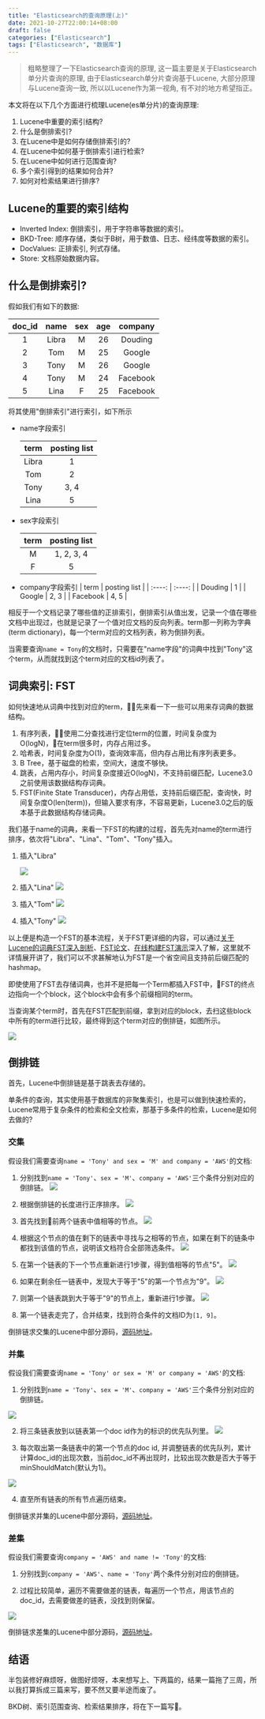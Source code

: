 ```yaml
---
title: "Elasticsearch的查询原理(上)"
date: 2021-10-27T22:00:14+08:00
draft: false
categories: ["Elasticsearch"]
tags: ["Elasticsearch", "数据库"]
---
```


> 粗略整理了一下Elasticsearch查询的原理, 这一篇主要是关于Elasticsearch单分片查询的原理, 由于Elasticsearch单分片查询基于Lucene, 大部分原理与Lucene查询一致, 所以以Lucene作为第一视角, 有不对的地方希望指正。

本文将在以下几个方面进行梳理Lucene(es单分片)的查询原理:
1. Lucene中重要的索引结构?
2. 什么是倒排索引?
3. 在Lucene中是如何存储倒排索引的?
4. 在Lucene中如何基于倒排索引进行检索?
5. 在Lucene中如何进行范围查询?
6. 多个索引得到的结果如何合并?
7. 如何对检索结果进行排序?

## Lucene的重要的索引结构
* Inverted Index: 倒排索引，用于字符串等数据的索引。
* BKD-Tree: 顺序存储，类似于B树，用于数值、日志、经纬度等数据的索引。
* DocValues: 正排索引, 列式存储。
* Store: 文档原始数据内容。


## 什么是倒排索引?

假如我们有如下的数据:

| doc_id | name | sex | age | company |
| :----:| :----: | :----: | :----: | :----: |
| 1 | Libra | M | 26 | Douding |
| 2 | Tom | M | 25 | Google |
| 3 | Tony | M | 26 | Google |
| 4 | Tony | M | 24 | Facebook |
| 5 | Lina | F | 25 | Facebook |

将其使用"倒排索引"进行索引，如下所示

* name字段索引

  | term | posting list |
  | :----: | :----: |
  | Libra | 1 |
  | Tom | 2 |
  | Tony | 3, 4 |
  | Lina | 5 |

* sex字段索引

  | term | posting list |
  | :----: | :----: |
  | M | 1, 2, 3, 4 |
  | F | 5 |

* company字段索引
  | term | posting list |
  | :----: | :----: |
  | Douding | 1 |
  | Google | 2, 3 |
  | Facebook | 4, 5 |

相反于一个文档记录了哪些值的正排索引，倒排索引从值出发，记录一个值在哪些文档中出现过，也就是记录了一个值对应文档的反向列表。term那一列称为字典(term dictionary)，每一个term对应的文档列表，称为倒排列表。

当需要查询`name = Tony`的文档时，只需要在"name字段"的词典中找到"Tony"这个term，从而就找到这个term对应的文档id列表了。

## 词典索引: FST

如何快速地从词典中找到对应的term，先来看一下一些可以用来存词典的数据结构。

1. 有序列表，使用二分查找进行定位term的位置，时间复杂度为O(logN)，在term很多时，内存占用过多。
2. 哈希表，时间复杂度为O(1)，查询效率高，但内存占用比有序列表更多。
3. B Tree，基于磁盘的检索，空间大，速度不够快。
4. 跳表，占用内存小，时间复杂度接近O(logN)，不支持前缀匹配，Lucene3.0之前使用该数据结构存词典。
5. FST(Finite State Transducer)，内存占用低，支持前后缀匹配，查询快，时间复杂度O(len(term))，但输入要求有序，不容易更新，Lucene3.0之后的版本基于此数据结构存储词典。

我们基于name的词典，来看一下FST的构建的过程，首先先对name的term进行排序，依次将"Libra"、"Lina"、"Tom"、"Tony"插入。
1. 插入"Libra"

   ![](/img/es-read-0/1.png)
2. 插入"Lina"
   ![](/img/es-read-0/2.png)
3. 插入"Tom"
   ![](/img/es-read-0/3.png)
4. 插入"Tony"
   ![](/img/es-read-0/4.png)

以上便是构造一个FST的基本流程，关于FST更详细的内容，可以通过[关于Lucene的词典FST深入剖析](https://www.shenyanchao.cn/blog/2018/12/04/lucene-fst/)、[FST论文](https://cs.nyu.edu/~mohri/pub/fla.pdf)、[在线构建FST演示](http://examples.mikemccandless.com/fst.py?terms=aaaa%0D%0Abbaa%0D%0A&cmd=Build+it%21)深入了解，这里就不详情展开讲了，我们可以不求甚解地认为FST是一个省空间且支持前后缀匹配的hashmap。

即使使用了FST去存储词典，也并不是把每一个Term都插入FST中，FST的终点边指向一个个block，这个block中会有多个前缀相同的term。

当查询某个term时，首先在FST匹配到前缀，拿到对应的block，去扫这些block中所有的term进行比较，最终得到这个term对应的倒排链，如图所示。

![](/img/es-read-0/5.png)

## 倒排链

首先，Lucene中倒排链是基于跳表去存储的。

单条件的查询，其实使用基于数据库的非聚集索引，也是可以做到快速检索的，Lucene常用于复杂条件的检索和全文检索，那基于多条件的检索，Lucene是如何去做的?

### 交集

假设我们需要查询`name = 'Tony' and sex = 'M' and company = 'AWS'`的文档:

1. 分别找到`name = 'Tony'`、`sex = 'M'`、`company = 'AWS'`三个条件分别对应的倒排链。
   ![](/img/es-read-0/6-0.png)

2. 根据倒排链的长度进行正序排序。
   ![](/img/es-read-0/6-1.png)

3. 首先找到前两个链表中值相等的节点。
   ![](/img/es-read-0/6-2.png)

4. 根据这个节点的值在剩下的链表中寻找与之相等的节点，如果在剩下的链条中都找到该值的节点，说明该文档符合全部筛选条件。
   ![](/img/es-read-0/6-3.png)

5. 在第一个链表的下一个节点重新进行1步骤，得到值相等的节点"5"。
   ![](/img/es-read-0/6-4.png)

6. 如果在剩余任一链表中，发现大于等于"5"的第一个节点为"9"。
   ![](/img/es-read-0/6-5.png)

7. 则第一个链表跳到大于等于"9"的节点上，重新进行1步骤。
   ![](/img/es-read-0/6-6.png)

8. 第一个链表走完了，合并结束，找到符合条件的文档ID为`[1, 9]`。

倒排链求交集的Lucene中部分源码，[源码地址](https://github.com/apache/lucene/blob/5e0e7a5479bca798ccfe385629a0ca2ba5870bc0/lucene/core/src/java/org/apache/lucene/search/ConjunctionDISI.java)。


### 并集

假设我们需要查询`name = 'Tony' or sex = 'M' or company = 'AWS'`的文档:

1. 分别找到`name = 'Tony'`、`sex = 'M'`、`company = 'AWS'`三个条件分别对应的倒排链。

  ![](/img/es-read-0/6-0.png)

2. 将三条链表放到以链表第一个doc id作为的标识的优先队列里。
  ![](/img/es-read-0/6-0.png)

3. 每次取出第一条链表中的第一个节点的doc id, 并调整链表的优先队列，累计计算doc_id的出现次数，当前doc_id不再出现时，比较出现次数是否大于等于minShouldMatch(默认为1)。

  ![](/img/es-read-0/7-3.png)

4. 直至所有链表的所有节点遍历结束。

倒排链求并集的Lucene中部分源码，[源码地址](https://github.com/apache/lucene/blob/d5d6dc079395c47cd6d12dcce3bcfdd2c7d9dc63/lucene/core/src/java/org/apache/lucene/search/DisjunctionScorer.java)。

### 差集

假设我们需要查询`company = 'AWS' and name != 'Tony'`的文档:

1. 分别找到`company = 'AWS'`、`name = 'Tony'`两个条件分别对应的倒排链。

2. 过程比较简单，遍历不需要做差的链表，每遍历一个节点，用该节点的doc_id，去需要做差的链表，没找到则保留。

  ![](/img/es-read-0/8-1.png)

倒排链求差集的Lucene中部分源码，[源码地址](https://github.com/apache/lucene/blob/d5d6dc079395c47cd6d12dcce3bcfdd2c7d9dc63/lucene/core/src/java/org/apache/lucene/search/ReqExclScorer.java)。

## 结语
  半包装修好麻烦呀，做图好烦呀，本来想写上、下两篇的，结果一篇拖了三周，所以我打算拆成三篇来写，要不然又要半途而废了。

  BKD树、索引范围查询、检索结果排序，将在下一篇写。

